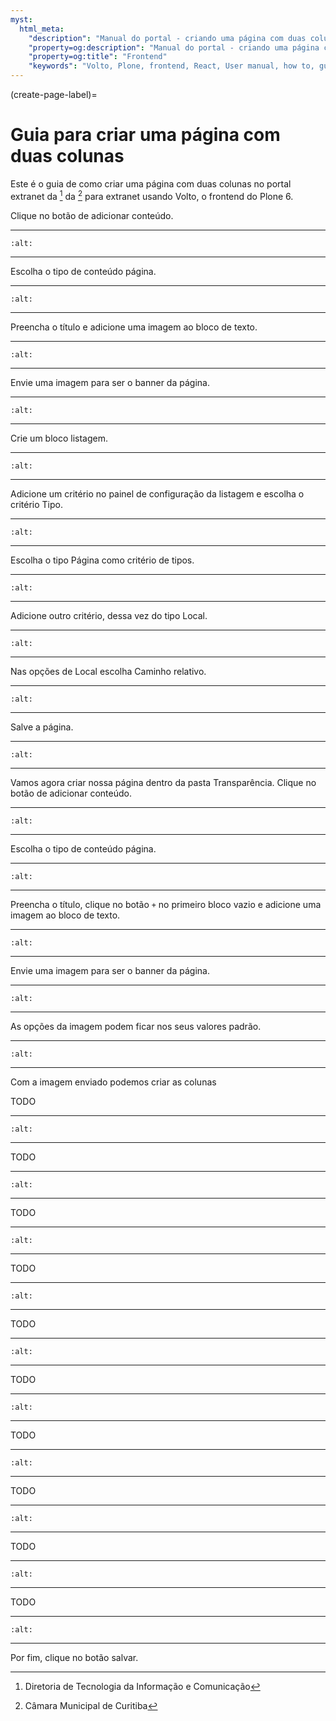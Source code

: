 ```yaml
---
myst:
  html_meta:
    "description": "Manual do portal - criando uma página com duas colunas"
    "property=og:description": "Manual do portal - criando uma página com duas colunas"
    "property=og:title": "Frontend"
    "keywords": "Volto, Plone, frontend, React, User manual, how to, guia como fazer"
---
```



(create-page-label)=

# Guia para criar uma página com duas colunas 

Este é o guia de como criar uma página com duas colunas no portal extranet da [^DTIC] da [^CMC] para extranet usando Volto, o frontend do Plone 6.


Clique no botão de adicionar conteúdo.

 ---

```{image} ./_static/create-page/add-content-button.png
:alt: 
```
 
 ---


Escolha o tipo de conteúdo página.

 ---

```{image} ./_static/create-page/add-page-button.png
:alt: 
```
 
 ---

Preencha o título e adicione uma imagem ao bloco de texto.

 ---

```{image} ./_static/create-page/add-image.png
:alt: 
```
 
 ---

Envie uma imagem para ser o banner da página.

 ---

```{image} ./_static/create-page/image-block.png 
:alt: 
```
 
 ---

Crie um bloco listagem.

 ---

```{image} ./_static/create-page/add-listing.png 
:alt: 
```
 
 ---

Adicione um critério no painel de configuração da listagem e escolha o critério Tipo.

 ---

```{image} ./_static/create-page/listing-add-criteria.png 
:alt: 
```
 
 ---

Escolha o tipo Página como critério de tipos.

 ---

```{image} ./_static/create-page/listing-criteria-type-page.png 
:alt: 
```
 
 ---

Adicione outro critério, dessa vez do tipo Local.

 ---

```{image} ./_static/create-page/listing-add-criteria-path.png 
:alt: 
```
 
 ---

Nas opções de Local escolha Caminho relativo.

 ---

```{image} ./_static/create-page/listing-add-criteria-path-type.png 
:alt: 
```
 
 ---

Salve a página.

 ---

```{image} ./_static/create-page/save-page-button.png
:alt: 
```
 ---


Vamos agora criar nossa página dentro da pasta Transparência. Clique no botão de adicionar conteúdo.

 ---

```{image} ./_static/create-page/add-content-button.png
:alt: 
```
 
 ---


Escolha o tipo de conteúdo página.

 ---

```{image} ./_static/create-page/add-page-button.png
:alt: 
```
 
 ---

Preencha o título, clique no botão `+` no primeiro bloco vazio e adicione uma imagem ao bloco de texto.

 ---

```{image} ./_static/create-page/add-image.png
:alt: 
```
 
 ---

Envie uma imagem para ser o banner da página.

 ---

```{image} ./_static/create-page/image-block.png 
:alt: 
```
 
 ---

As opções da imagem podem ficar nos seus valores padrão.

 ---

```{image} ./_static/create-page/image-block-control-panel.png 
:alt: 
```
 
 ---




Com a imagem enviado podemos criar as colunas

TODO

 ---

```{image} ./_static/create-page/add-columns-accordion-block-with-text.png
:alt: 
```

 ---

TODO

 ---

```{image} ./_static/create-page/add-columns-add-accordion-block-button.png
:alt: 
```

 ---

TODO

 ---

```{image} ./_static/create-page/add-columns-add-block.png
:alt: 
```

 ---

TODO

 ---

```{image} ./_static/create-page/add-columns-block-button.png
:alt: 
```

 ---

TODO

 ---

```{image} ./_static/create-page/add-columns-empty-accordion-block.png
:alt: 
```

 ---

TODO

 ---

```{image} ./_static/create-page/save-page-button.png
:alt: 
```
 ---

TODO

 ---

```{image} ./_static/create-page/add-columns-accordion-block-add-item.png
:alt: 
```

 ---

TODO

 ---

```{image} ./_static/create-page/add-standart-blocks.png
:alt: 
```
 
 ---
TODO

 ---

```{image} ./_static/create-page/add-columns-pasted-text.png
:alt: 
```

 ---

TODO

 ---

```{image} ./_static/create-page/add-columns-select-layout.png
:alt: 
```

 ---

Por fim, clique no botão salvar.


[^DTIC]: Diretoria de Tecnologia da Informação e Comunicação
[^CMC]: Câmara Municipal de Curitiba